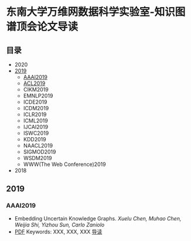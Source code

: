 # 东南大学万维网数据科学实验室-知识图谱顶会论文导读

## 目录

* 2020
* [2019](#2019)
  * [AAAI2019](#AAAI2019)
  * [ACL2019](#ACL2019)
  * CIKM2019
  * EMNLP2019
  * ICDE2019
  * ICDM2019
  * ICLR2019
  * ICML2019
  * IJCAI2019
  * ISWC2019
  * KDD2019
  * NAACL2019
  * SIGMOD2019
  * WSDM2019
  * WWW(The Web Conference)2019
* 2018

## 2019

### AAAI2019

* Embedding Uncertain Knowledge Graphs. *Xuelu Chen, Muhao Chen, Weijia Shi, Yizhou Sun, Carlo Zaniolo*
 * [PDF](http://xxx.com/1.pdf) Keywords: XXX, XXX, XXX [导读](http://xxx.com/ "导读文字")


